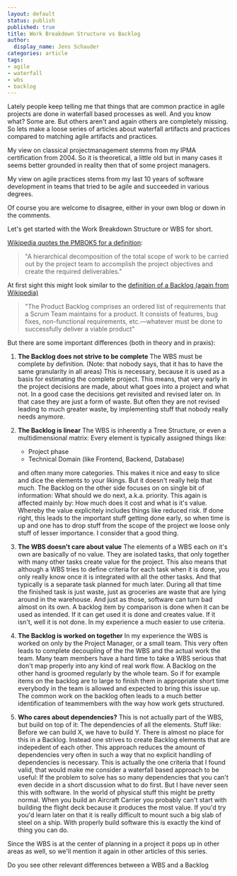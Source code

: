 ```yaml
---
layout: default
status: publish
published: true
title: Work Breakdown Structure vs Backlog
author:
  display_name: Jens Schauder
categories: article
tags:
- agile
- waterfall
- wbs
- backlog
---
```


Lately people keep telling me that things that are common practice in agile projects are done in waterfall
based processes as well. And you know what? Some are. But others aren't and again others are completely missing.
So lets make a loose series of articles about waterfall artifacts and practices compared
to matching agile artifacts and practices.

My view on classical projectmanagement stemms from my IPMA certification from 2004. So it is theoretical, a little old
but in many cases it seems better grounded in reality then that of some project managers. 

My view on agile practices stems from my last 10 years of software development in teams that
tried to be agile and succeeded in various degrees.

Of course you are welcome to disagree, either in your own blog or down in the comments.

Let's get started with the Work Breakdown Structure or WBS for short.

[Wikipedia quotes the PMBOK5 for a definition](https://en.wikipedia.org/wiki/Work_breakdown_structure):

> "A hierarchical decomposition of the total scope of work to be carried out by the project team to 
accomplish the project objectives and create the required deliverables."
  
At first sight this might look similar to the 
[definition of a Backlog (again from Wikipedia)](https://en.wikipedia.org/wiki/Scrum_(software_development)#Product_Backlog)

> "The Product Backlog comprises an ordered list of requirements that a Scrum Team maintains for a product. It consists 
of features, bug fixes, non-functional requirements, etc.—whatever must be done to successfully deliver a viable product"

But there are some important differences (both in theory and in praxis):

1. **The Backlog does not strive to be complete**
The WBS must be complete by definition. (Note: that nobody says, that it has to have the same granularity in all areas)
This is necessary, because it is used as a basis for estimating the complete project. This means, that very early in 
the project decisions are made, about what goes into a project and what not. In a good case the decisions get revisited
and revised later on. In that case they are just a form of waste. But often they are not revised leading to much greater
waste, by implementing stuff that nobody really needs anymore.

2. **The Backlog is linear**
The WBS is inherently a Tree Structure, or even a multidimensional matrix: Every element is typically assigned things like:

    - Project phase
    - Technical Domain (like Frontend, Backend, Database)

    and often many more categories. This makes it nice and easy to slice and dice the elements to your likings. But it doesn't 
    really help that much. The Backlog on the other side focuses on on single bit of information: What should we do next, a.k.a.
    priority. This again is affected mainly by: How much does it cost and what is it's value. Whereby the value explicitely
    includes things like reduced risk. If done right, this leads to the important stuff getting done early, so when time
    is  up and one has to drop stuff from the scope of the project we loose only stuff of lesser importance. 
    I consider that
    a good thing.

3. **The WBS doesn't care about value**
The elements of a WBS each on it's own are basically of no value. They are isolated tasks, that only together with
many other tasks create value for the project. This also means that although a WBS tries to define criteria for each
task when it is done, you only really know once it is integrated with all the other tasks. And that typically is a
separate task planned for much later. During all that time the finished task is just waste, just as groceries are waste
that are lying around in the warehouse. And just as those, software can turn bad almost on its own. A backlog item by
comparison is done when it can be used as intended. If it can get used it is done and creates value. If it isn't, well
it is not done. In my experience a much easier to use criteria.

4. **The Backlog is worked on together**
In my experience the WBS is worked on only by the Project Manager, or a small team. This very often leads to complete
decoupling of the the WBS and the actual work the team. Many team members have a hard time to take a WBS serious that
don't map properly into any kind of real work flow. A Backlog on the other hand is groomed regularly by the whole team.
So if for example items on the backlog are to large to finish them in appropriate short time everybody in the team
is allowed and expected to bring this issue up. The common work on the backlog often leads to a much better identification
of teammembers with the way how work gets structured.

5. **Who cares about dependencies?**
This is not actually part of the WBS, but build on top of it: The dependencies of all the elements. Stuff like: Before
we can build X, we have to build Y. There is almost no place for this in a Backlog. Instead one strives to create
Backlog elements that are indepedent of each other. This approach reduces the amount of dependencies very often in
such a way that no explicit handling of dependencies is necessary. This is actually the one criteria that I found valid,
 that would make me consider a waterfall based approach to be useful: If the problem to solve has so many dependencies
 that you can't even decide in a short discussion what to do first. But I have never seen this with software. In the
 world of physical stuff this might be pretty normal. When you build an Aircraft Carrier you probably can't start with
 building the flight deck because it produces the most value. If you'd try you'd learn later on that it is really difficult
 to mount such a big slab of steel on a ship. With properly build software this is exactly the kind of thing you can do.

Since the WBS is at the center of planning in a project it pops up in other areas as well, so we'll mention it
again in other articles of this series.

Do you see other relevant differences between a WBS and a Backlog


